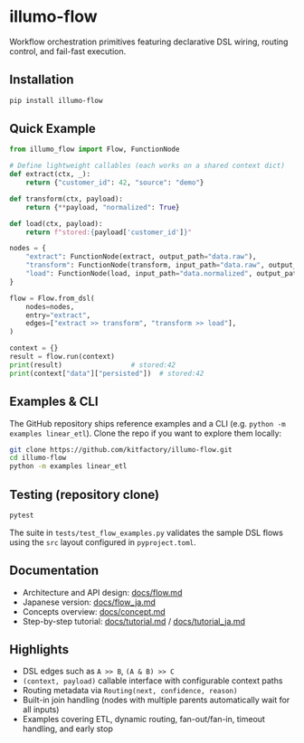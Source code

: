 # illumo-flow

Workflow orchestration primitives featuring declarative DSL wiring, routing control, and fail-fast execution.

## Installation
```bash
pip install illumo-flow
```

## Quick Example
```python
from illumo_flow import Flow, FunctionNode

# Define lightweight callables (each works on a shared context dict)
def extract(ctx, _):
    return {"customer_id": 42, "source": "demo"}

def transform(ctx, payload):
    return {**payload, "normalized": True}

def load(ctx, payload):
    return f"stored:{payload['customer_id']}"

nodes = {
    "extract": FunctionNode(extract, output_path="data.raw"),
    "transform": FunctionNode(transform, input_path="data.raw", output_path="data.normalized"),
    "load": FunctionNode(load, input_path="data.normalized", output_path="data.persisted"),
}

flow = Flow.from_dsl(
    nodes=nodes,
    entry="extract",
    edges=["extract >> transform", "transform >> load"],
)

context = {}
result = flow.run(context)
print(result)                 # stored:42
print(context["data"]["persisted"])  # stored:42
```

## Examples & CLI
The GitHub repository ships reference examples and a CLI (e.g. `python -m examples linear_etl`).
Clone the repo if you want to explore them locally:
```bash
git clone https://github.com/kitfactory/illumo-flow.git
cd illumo-flow
python -m examples linear_etl
```

## Testing (repository clone)
```bash
pytest
```
The suite in `tests/test_flow_examples.py` validates the sample DSL flows using the `src` layout configured in `pyproject.toml`.

## Documentation
- Architecture and API design: [docs/flow.md](docs/flow.md)
- Japanese version: [docs/flow_ja.md](docs/flow_ja.md)
- Concepts overview: [docs/concept.md](docs/concept.md)
- Step-by-step tutorial: [docs/tutorial.md](docs/tutorial.md) / [docs/tutorial_ja.md](docs/tutorial_ja.md)

## Highlights
- DSL edges such as `A >> B`, `(A & B) >> C`
- `(context, payload)` callable interface with configurable context paths
- Routing metadata via `Routing(next, confidence, reason)`
- Built-in join handling (nodes with multiple parents automatically wait for all inputs)
- Examples covering ETL, dynamic routing, fan-out/fan-in, timeout handling, and early stop
